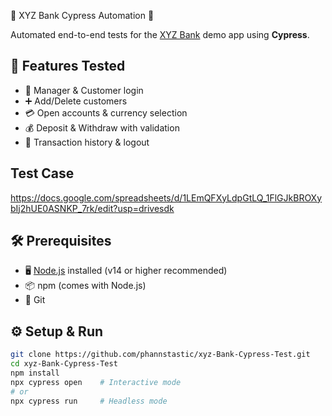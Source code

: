 🏦 XYZ Bank Cypress Automation 🏦

Automated end-to-end tests for the [XYZ Bank](https://www.globalsqa.com/angularJs-protractor/BankingProject/#/login) demo app using **Cypress**.

## 🚀 Features Tested
- 👔 Manager & Customer login
- ➕ Add/Delete customers
- 💳 Open accounts & currency selection
- 💰 Deposit & Withdraw with validation
- 📜 Transaction history & logout

## Test Case 
https://docs.google.com/spreadsheets/d/1LEmQFXyLdpGtLQ_1FlGJkBROXybIj2hUE0ASNKP_7rk/edit?usp=drivesdk

## 🛠️ Prerequisites
- 🖥️ [Node.js](https://nodejs.org/) installed (v14 or higher recommended)
- 📦 npm (comes with Node.js)
- 🔧 Git
  
## ⚙️ Setup & Run
```bash
git clone https://github.com/phannstastic/xyz-Bank-Cypress-Test.git
cd xyz-Bank-Cypress-Test
npm install
npx cypress open    # Interactive mode
# or
npx cypress run     # Headless mode



